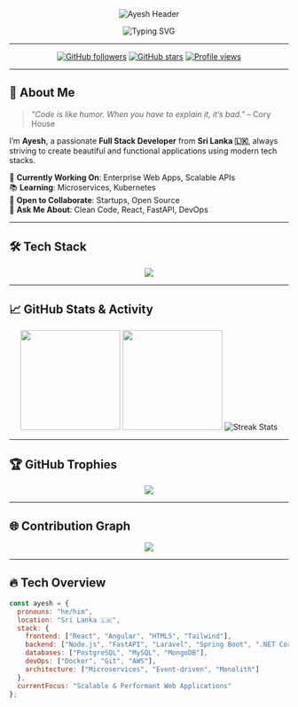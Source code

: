 <!-- HEADER -->
<div align="center">

<!-- Glassy animated header -->
<img src="https://capsule-render.vercel.app/api?type=waving&color=0:36BCF7,100:5B5B5B&height=200&section=header&text=Ayesh%20Perera&fontSize=45&fontColor=ffffff&animation=twinkling&desc=Full%20Stack%20Developer%20%7C%20Code%20Enthusiast&descSize=20&descAlign=62" alt="Ayesh Header"/>

![Typing SVG](https://readme-typing-svg.herokuapp.com?font=Fira+Code&weight=500&size=24&duration=3000&pause=1000&center=true&vCenter=true&width=435&lines=🚀+Full+Stack+Developer;💡+Problem+Solver;🎯+Always+Learning)

---

[![GitHub followers](https://img.shields.io/github/followers/Ayesh2929?label=Followers&style=social)](https://github.com/Ayesh2929)
[![GitHub stars](https://img.shields.io/github/stars/Ayesh2929?label=Stars&style=social)](https://github.com/Ayesh2929)
[![Profile views](https://komarev.com/ghpvc/?username=Ayesh2929&color=lightgrey&style=flat)](https://github.com/Ayesh2929)

</div>

---

## 🌟 About Me

> _"Code is like humor. When you have to explain it, it’s bad."_ – Cory House

I’m **Ayesh**, a passionate **Full Stack Developer** from **Sri Lanka 🇱🇰**, always striving to create beautiful and functional applications using modern tech stacks.

💼 **Currently Working On**: Enterprise Web Apps, Scalable APIs  
📚 **Learning**: Microservices, Kubernetes  
🤝 **Open to Collaborate**: Startups, Open Source  
💬 **Ask Me About**: Clean Code, React, FastAPI, DevOps

---

## 🛠️ Tech Stack

<div align="center">

<img src="https://skillicons.dev/icons?i=js,ts,react,angular,html,css,tailwind,nodejs,python,java,cs,php,laravel,django,flask,spring,express,mysql,postgres,mongodb,git,docker,aws&theme=light" />

</div>

---

## 📈 GitHub Stats & Activity

<div align="center">

<img height="180em" src="https://github-readme-stats.vercel.app/api?username=Ayesh2929&show_icons=true&theme=transparent&hide_border=true&count_private=true"/>
<img height="180em" src="https://github-readme-stats.vercel.app/api/top-langs/?username=Ayesh2929&layout=compact&theme=transparent&hide_border=true"/>

<img src="https://github-readme-streak-stats.herokuapp.com/?user=Ayesh2929&theme=transparent&hide_border=true" alt="Streak Stats"/>

</div>

---

## 🏆 GitHub Trophies

<div align="center">
  <img src="https://github-profile-trophy.vercel.app/?username=Ayesh2929&theme=onestar&no-frame=true&title=MultiLanguage,Commits,Stars,Repositories,Followers" />
</div>

---

## 🌐 Contribution Graph

<div align="center">
  <img src="https://github-readme-activity-graph.vercel.app/graph?username=Ayesh2929&theme=github-compact&area=true&hide_border=true" />
</div>

---

## 🔥 Tech Overview

```js
const ayesh = {
  pronouns: "he/him",
  location: "Sri Lanka 🇱🇰",
  stack: {
    frontend: ["React", "Angular", "HTML5", "Tailwind"],
    backend: ["Node.js", "FastAPI", "Laravel", "Spring Boot", ".NET Core"],
    databases: ["PostgreSQL", "MySQL", "MongoDB"],
    devOps: ["Docker", "Git", "AWS"],
    architecture: ["Microservices", "Event-driven", "Monolith"]
  },
  currentFocus: "Scalable & Performant Web Applications"
};

